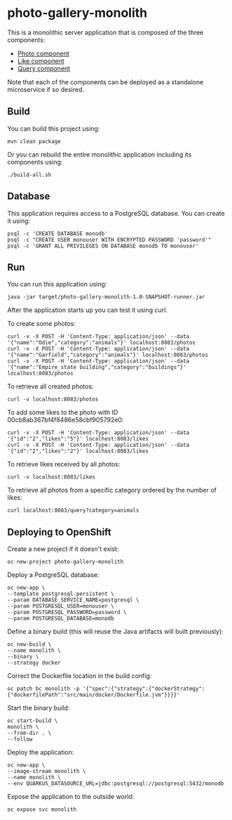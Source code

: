 # photo-gallery-monolith

This is a monolithic server application that is composed of the three components:

* [Photo component](https://github.com/noseka1/photo-gallery-photo)
* [Like component](https://github.com/noseka1/photo-gallery-like)
* [Query component](https://github.com/noseka1/photo-gallery-query)

Note that each of the components can be deployed as a standalone microservice if so desired.

## Build

You can build this project using:

```
mvn clean package
```

Or you can rebuild the entire monolithic application including its components using:

```
./build-all.sh
```

## Database

This application requires access to a PostgreSQL database. You can create it using:

```
psql -c 'CREATE DATABASE monodb'
psql -c "CREATE USER monouser WITH ENCRYPTED PASSWORD 'password'"
psql -c 'GRANT ALL PRIVILEGES ON DATABASE monodb TO monouser'
```

## Run

You can run this application using:

```
java -jar target/photo-gallery-monolith-1.0-SNAPSHOT-runner.jar
```

After the application starts up you can test it using curl.

To create some photos:

```
curl -v -X POST -H 'Content-Type: application/json' --data '{"name":"Odie","category":"animals"}' localhost:8083/photos
curl -v -X POST -H 'Content-Type: application/json' --data '{"name":"Garfield","category":"animals"}' localhost:8083/photos
curl -v -X POST -H 'Content-Type: application/json' --data '{"name":"Empire state building","category":"buildings"}' localhost:8083/photos
```

To retrieve all created photos:

```
curl -v localhost:8083/photos
```

To add some likes to the photo with ID 00cb8ab367bf4f8486e58cbf905792e0:

```
curl -v -X POST -H 'Content-Type: application/json' --data '{"id":"2","likes":"5"}' localhost:8083/likes
curl -v -X POST -H 'Content-Type: application/json' --data '{"id":"2","likes":"2"}' localhost:8083/likes
```

To retrieve likes received by all photos:

```
curl -v localhost:8083/likes
```

To retrieve all photos from a specific category ordered by the number of likes:

```
curl localhost:8083/query?category=animals
```

## Deploying to OpenShift

Create a new project if it doesn't exist:

```
oc new-project photo-gallery-monolith
```

Deploy a PostgreSQL database:

```
oc new-app \
--template postgresql-persistent \
--param DATABASE_SERVICE_NAME=postgresql \
--param POSTGRESQL_USER=monouser \
--param POSTGRESQL_PASSWORD=password \
--param POSTGRESQL_DATABASE=monodb
```

Define a binary build (this will reuse the Java artifacts will built previously):

```
oc new-build \
--name monolith \
--binary \
--strategy docker
```

Correct the Dockerfile location in the build config:

```
oc patch bc monolith -p '{"spec":{"strategy":{"dockerStrategy":{"dockerfilePath":"src/main/docker/Dockerfile.jvm"}}}}'
```

Start the binary build:

```
oc start-build \
monolith \
--from-dir . \
--follow
```

Deploy the application:

```
oc new-app \
--image-stream monolith \
--name monolith \
--env QUARKUS_DATASOURCE_URL=jdbc:postgresql://postgresql:5432/monodb
```

Expose the application to the outside world:

```
oc expose svc monolith
```

